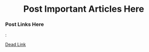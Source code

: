 <center><h1>Post Important Articles Here</h1></center>
<h3>Post Links Here</h3>:

<a href = ''>Dead Link</a>